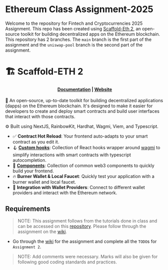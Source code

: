 # Ethereum Class Assignment-2025

Welcome to the repository for Fintech and Cryptocurrencies 2025 Assignment. This repo has been created using [Scaffold-Eth 2](https://scaffoldeth.io), an open-source toolkit for building decentralized apps on the Ethereum blockchain. This repository has 2 branches. The `main` branch is the first part of the assignment and the `uniswap-pool` branch is the second part of the assignment.

# 🏗 Scaffold-ETH 2

<h4 align="center">
  <a href="https://docs.scaffoldeth.io">Documentation</a> |
  <a href="https://scaffoldeth.io">Website</a>
</h4>

🧪 An open-source, up-to-date toolkit for building decentralized applications (dapps) on the Ethereum blockchain. It's designed to make it easier for developers to create and deploy smart contracts and build user interfaces that interact with those contracts.

⚙️ Built using NextJS, RainbowKit, Hardhat, Wagmi, Viem, and Typescript.

- ✅ **Contract Hot Reload**: Your frontend auto-adapts to your smart contract as you edit it.
- 🪝 **[Custom hooks](https://docs.scaffoldeth.io/hooks/)**: Collection of React hooks wrapper around [wagmi](https://wagmi.sh/) to simplify interactions with smart contracts with typescript autocompletion.
- 🧱 [**Components**](https://docs.scaffoldeth.io/components/): Collection of common web3 components to quickly build your frontend.
- 🔥 **Burner Wallet & Local Faucet**: Quickly test your application with a burner wallet and local faucet.
- 🔐 **Integration with Wallet Providers**: Connect to different wallet providers and interact with the Ethereum network.

## Requirements

> NOTE: This assignment follows from the tutorials done in class and can be accessed on this [repository](https://github.com/FinHubSA/EthereumClassWorkshop-2025). Please follow through the assignment on the [wiki](https://github.com/FinHubSA/EthereumClassWorkshop-2025/wiki).

- Go through the [wiki](https://github.com/FinHubSA/EthereumClassAssignment-2025/wiki) for the assignment and complete all the `TODO`s for `Assignment 2`.
> NOTE: Add comments were necessary. Marks will also be given for following good coding standards and practices.
